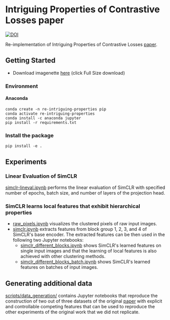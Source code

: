# Intriguing Properties of Contrastive Losses paper
[![DOI](https://zenodo.org/badge/doi/10.5281/zenodo.8173662.svg)](https://zenodo.org/record/8173662)

Re-implementation of Intriguing Properties of Contrastive Losses [paper](https://proceedings.neurips.cc/paper/2021/hash/628f16b29939d1b060af49f66ae0f7f8-Abstract.html).

## Getting Started
- Download imagenette [here](https://github.com/fastai/imagenette) (click Full Size download) 

### Environment

#### Anaconda

```
conda create -n re-intriguing-properties pip
conda activate re-intriguing-properties
conda install -c anaconda jupyter
pip install -r requirements.txt
```

### Install the package

```
pip install -e .
```

## Experiments
### Linear Evaluation of SimCLR
[simclr-lineval.ipynb](https://github.com/mona251/Intriguing-Properties-of-Contrastive-Losses/blob/main/simclr-lineval.ipynb) performs the linear evaluation of SimCLR with specified number of epochs, batch size, and number of layers of the projection head. 

### SimCLR learns local features that exhibit hierarchical properties
- [raw_pixels.ipynb](https://github.com/mona251/Intriguing-Properties-of-Contrastive-Losses/blob/main/scripts/hierarchical_properties/raw_pixels.ipynb) visualizes the clustered pixels of raw input images.
- [simclr.ipynb](https://github.com/mona251/Intriguing-Properties-of-Contrastive-Losses/blob/main/simclr.ipynb) extracts features from block group 1, 2, 3, and 4 of SimCLR's base encoder. The extracted features can be then used in the following two Jupyter notebooks:
  - [simclr_different_blocks.ipynb](https://github.com/mona251/Intriguing-Properties-of-Contrastive-Losses/blob/main/scripts/hierarchical_properties/simclr_different_blocks.ipynb) shows SimCLR's learned features on single input images and that the learning of local features is also achieved with other clustering methods.
  - [simclr_different_blocks_batch.ipynb](https://github.com/mona251/Intriguing-Properties-of-Contrastive-Losses/blob/main/scripts/hierarchical_properties/simclr_different_blocks_batch.ipynb) shows SimCLR's learned features on batches of input images.

## Generating additional data
[scripts/data_generation/](https://github.com/mona251/Intriguing-Properties-of-Contrastive-Losses/tree/main/scripts/data_generation) contains Jupyter notebooks that  reproduce the construction of two out of three datasets of the original [paper](https://proceedings.neurips.cc/paper/2021/hash/628f16b29939d1b060af49f66ae0f7f8-Abstract.html) with explicit and controllable competing features that can be used to reproduce the
other experiments of the original work that we did not replicate.
